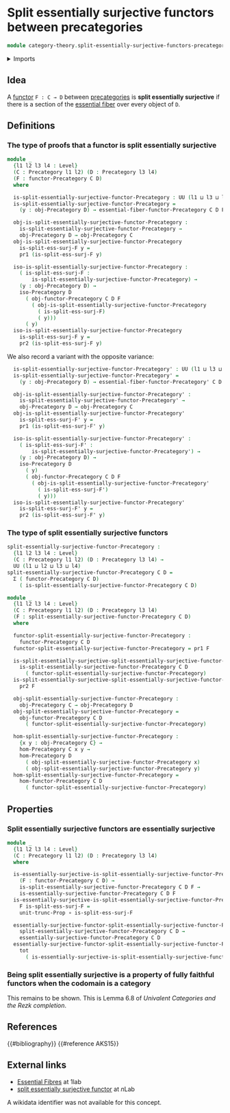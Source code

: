 # Split essentially surjective functors between precategories

```agda
module category-theory.split-essentially-surjective-functors-precategories where
```

<details><summary>Imports</summary>

```agda
open import category-theory.essential-fibers-of-functors-precategories
open import category-theory.essentially-surjective-functors-precategories
open import category-theory.functors-precategories
open import category-theory.isomorphisms-in-precategories
open import category-theory.precategories

open import foundation.dependent-pair-types
open import foundation.function-types
open import foundation.functoriality-dependent-pair-types
open import foundation.propositional-truncations
open import foundation.universe-levels
```

</details>

## Idea

A [functor](category-theory.functors-precategories.md) `F : C → D` between
[precategories](category-theory.precategories.md) is **split essentially
surjective** if there is a section of the
[essential fiber](category-theory.essential-fibers-of-functors-precategories.md)
over every object of `D`.

## Definitions

### The type of proofs that a functor is split essentially surjective

```agda
module _
  {l1 l2 l3 l4 : Level}
  (C : Precategory l1 l2) (D : Precategory l3 l4)
  (F : functor-Precategory C D)
  where

  is-split-essentially-surjective-functor-Precategory : UU (l1 ⊔ l3 ⊔ l4)
  is-split-essentially-surjective-functor-Precategory =
    (y : obj-Precategory D) → essential-fiber-functor-Precategory C D F y

  obj-is-split-essentially-surjective-functor-Precategory :
    is-split-essentially-surjective-functor-Precategory →
    obj-Precategory D → obj-Precategory C
  obj-is-split-essentially-surjective-functor-Precategory
    is-split-ess-surj-F y =
    pr1 (is-split-ess-surj-F y)

  iso-is-split-essentially-surjective-functor-Precategory :
    ( is-split-ess-surj-F :
        is-split-essentially-surjective-functor-Precategory) →
    (y : obj-Precategory D) →
    iso-Precategory D
      ( obj-functor-Precategory C D F
        ( obj-is-split-essentially-surjective-functor-Precategory
          ( is-split-ess-surj-F)
          ( y)))
      ( y)
  iso-is-split-essentially-surjective-functor-Precategory
    is-split-ess-surj-F y =
    pr2 (is-split-ess-surj-F y)
```

We also record a variant with the opposite variance:

```agda
  is-split-essentially-surjective-functor-Precategory' : UU (l1 ⊔ l3 ⊔ l4)
  is-split-essentially-surjective-functor-Precategory' =
    (y : obj-Precategory D) → essential-fiber-functor-Precategory' C D F y

  obj-is-split-essentially-surjective-functor-Precategory' :
    is-split-essentially-surjective-functor-Precategory' →
    obj-Precategory D → obj-Precategory C
  obj-is-split-essentially-surjective-functor-Precategory'
    is-split-ess-surj-F' y =
    pr1 (is-split-ess-surj-F' y)

  iso-is-split-essentially-surjective-functor-Precategory' :
    ( is-split-ess-surj-F' :
        is-split-essentially-surjective-functor-Precategory') →
    (y : obj-Precategory D) →
    iso-Precategory D
      ( y)
      ( obj-functor-Precategory C D F
        ( obj-is-split-essentially-surjective-functor-Precategory'
          ( is-split-ess-surj-F')
          ( y)))
  iso-is-split-essentially-surjective-functor-Precategory'
    is-split-ess-surj-F' y =
    pr2 (is-split-ess-surj-F' y)
```

### The type of split essentially surjective functors

```agda
split-essentially-surjective-functor-Precategory :
  {l1 l2 l3 l4 : Level}
  (C : Precategory l1 l2) (D : Precategory l3 l4) →
  UU (l1 ⊔ l2 ⊔ l3 ⊔ l4)
split-essentially-surjective-functor-Precategory C D =
  Σ ( functor-Precategory C D)
    ( is-split-essentially-surjective-functor-Precategory C D)

module _
  {l1 l2 l3 l4 : Level}
  (C : Precategory l1 l2) (D : Precategory l3 l4)
  (F : split-essentially-surjective-functor-Precategory C D)
  where

  functor-split-essentially-surjective-functor-Precategory :
    functor-Precategory C D
  functor-split-essentially-surjective-functor-Precategory = pr1 F

  is-split-essentially-surjective-split-essentially-surjective-functor-Precategory :
    is-split-essentially-surjective-functor-Precategory C D
      ( functor-split-essentially-surjective-functor-Precategory)
  is-split-essentially-surjective-split-essentially-surjective-functor-Precategory =
    pr2 F

  obj-split-essentially-surjective-functor-Precategory :
    obj-Precategory C → obj-Precategory D
  obj-split-essentially-surjective-functor-Precategory =
    obj-functor-Precategory C D
      ( functor-split-essentially-surjective-functor-Precategory)

  hom-split-essentially-surjective-functor-Precategory :
    {x y : obj-Precategory C} →
    hom-Precategory C x y →
    hom-Precategory D
      ( obj-split-essentially-surjective-functor-Precategory x)
      ( obj-split-essentially-surjective-functor-Precategory y)
  hom-split-essentially-surjective-functor-Precategory =
    hom-functor-Precategory C D
      ( functor-split-essentially-surjective-functor-Precategory)
```

## Properties

### Split essentially surjective functors are essentially surjective

```agda
module _
  {l1 l2 l3 l4 : Level}
  (C : Precategory l1 l2) (D : Precategory l3 l4)
  where

  is-essentially-surjective-is-split-essentially-surjective-functor-Precategory :
    (F : functor-Precategory C D) →
    is-split-essentially-surjective-functor-Precategory C D F →
    is-essentially-surjective-functor-Precategory C D F
  is-essentially-surjective-is-split-essentially-surjective-functor-Precategory
    F is-split-ess-surj-F =
    unit-trunc-Prop ∘ is-split-ess-surj-F

  essentially-surjective-functor-split-essentially-surjective-functor-Precategory :
    split-essentially-surjective-functor-Precategory C D →
    essentially-surjective-functor-Precategory C D
  essentially-surjective-functor-split-essentially-surjective-functor-Precategory =
    tot
      ( is-essentially-surjective-is-split-essentially-surjective-functor-Precategory)
```

### Being split essentially surjective is a property of fully faithful functors when the codomain is a category

This remains to be shown. This is Lemma 6.8 of _Univalent Categories and the
Rezk completion_.

## References

{{#bibliography}} {{#reference AKS15}}

## External links

- [Essential Fibres](https://1lab.dev/Cat.Functor.Properties.html#essential-fibres)
  at 1lab
- [split essentially surjective functor](https://ncatlab.org/nlab/show/split+essentially+surjective+functor)
  at $n$Lab

A wikidata identifier was not available for this concept.
